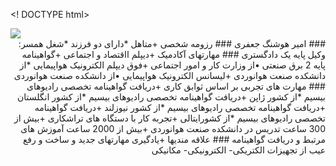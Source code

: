 <! DOCTYPE html>
<Html>
<Body>
<image src="https://avatars0.githubusercontent.com/u/68999179?s=400&u=553ebb0d6cf407bc62c0b837e8a73a7f7b875620&v=4.jpg">
</body>
</html>
<div dir="rtl">
### امیر هوشنگ جعفری 
### رزومه شخصی 
+متاهل
*دارای دو فرزند 
*شغل همسر: وکیل پایه یک دادگستری
### مهارتهای آکادمیک  
+دیپلم ااقتصاد و اجتماعی
+گواهینامه پایه 2 برق صنعتی
•از وزارت کار و امور اجتماعی
+فوق دیپلم الکترونیک هواپیمایی
*از دانشکده صنعت هوانوردی
+لیسانس الکترونیک هواپیمایی
•از دانشکده صنعت هوانوردی
### مهارت های تجربی بر اساس ثوابق کاری
+دریافت گواهینامه تخصصی رادیوهای بیسیم
*از کشور ژاپن   
+دریافت گواهینامه تخصصی رادیوهای بیسیم
*از کشور انگلستان   
+دریافت گواهینامه تخصصی رادیوهای بیسیم
*از کشور نیوزلند   
+دریافت گواهینامه تخصصی رادیوهای بیسیم
*از کشورایتالی    
+تجربه کار با دستگاه های تراشکاری
+بیش از 300 ساعت تدریس در دانشکده صنعت هوانوردی
+بیش از 2000 ساعت آموزش های مرتبط و دریافت گواهینامه
### علاقه مندیها
+یادگیری مهارتهای جدید و ساخت و رفع عیب از تجهیزات الکتریکی- الکترونیکی- مکانیکی 
</div>
